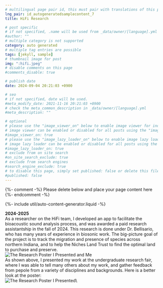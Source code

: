 ```yaml
---
# multilingual page pair id, this must pair with translations of this page. (This name must be unique)
lng_pair: id_autogeneratedsamplecontent_7
title: HiFi Research

# post specific
# if not specified, .name will be used from _data/owner/[language].yml
#author: ""
# multiple category is not supported
category: auto generated
# multiple tag entries are possible
tags: [jekyll, sample]
# thumbnail image for post
img: ":hifi.jpeg"
# disable comments on this page
#comments_disable: true

# publish date
date: 2024-09-04 20:21:03 +0900

# seo
# if not specified, date will be used.
#meta_modify_date: 2021-11-16 20:21:03 +0900
# check the meta_common_description in _data/owner/[language].yml
#meta_description: ""

# optional
# please use the "image_viewer_on" below to enable image viewer for individual pages or posts (_posts/ or [language]/_posts folders).
# image viewer can be enabled or disabled for all posts using the "image_viewer_posts: true" setting in _data/conf/main.yml.
#image_viewer_on: true
# please use the "image_lazy_loader_on" below to enable image lazy loader for individual pages or posts (_posts/ or [language]/_posts folders).
# image lazy loader can be enabled or disabled for all posts using the "image_lazy_loader_posts: true" setting in _data/conf/main.yml.
#image_lazy_loader_on: true
# exclude from on site search
#on_site_search_exclude: true
# exclude from search engines
#search_engine_exclude: true
# to disable this page, simply set published: false or delete this file
#published: false
---
```


{%- comment -%} Please delete below and place your page content here {%- endcomment -%}

{%- include util/auto-content-generator.liquid -%}

<!-- outline-start -->
**2024-2025**\
As a researcher on the HiFi team, I developed an app to facilitate the bioacoustic sound analysis process, and was awarded a paid research assistantship in the fall of 2024. This research is done under Dr. Bellisario, who has many years of experience in biosonic work. The big-picture goal of the project is to track the migration and presence of species across northern Indiana, and to help the Niches Land Trust to find the optimal land to purchase and preserve.\
![The Research Poster I Presented and Me](:hifi.jpeg)\
As shown above, I presented my work at the undergraduate research fair, where I was able to tell many others about my work, and gather feedback from pepole from a variety of disciplines and backgrounds. Here is a better look at the poster:\
![The Research Poster I Presented](:hifiposter0.jpg)\


<!-- outline-end -->

